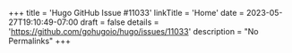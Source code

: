 +++
title = 'Hugo GitHub Issue #11033'
linkTitle = 'Home'
date = 2023-05-27T19:10:49-07:00
draft = false
details = 'https://github.com/gohugoio/hugo/issues/11033'
description = "No Permalinks"
+++
